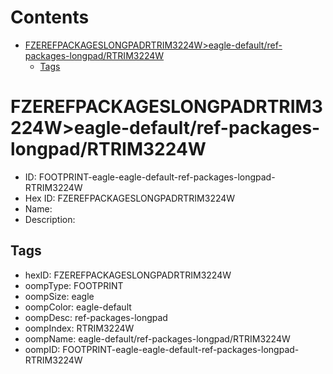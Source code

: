 



Contents
========

* [FZEREFPACKAGESLONGPADRTRIM3224W>eagle-default/ref-packages-longpad/RTRIM3224W](#fzerefpackageslongpadrtrim3224weagle-defaultref-packages-longpadrtrim3224w)
	* [Tags](#tags)

# FZEREFPACKAGESLONGPADRTRIM3224W>eagle-default/ref-packages-longpad/RTRIM3224W

- ID: FOOTPRINT-eagle-eagle-default-ref-packages-longpad-RTRIM3224W
- Hex ID: FZEREFPACKAGESLONGPADRTRIM3224W
- Name: 
- Description: 

## Tags

- hexID: FZEREFPACKAGESLONGPADRTRIM3224W
- oompType: FOOTPRINT
- oompSize: eagle
- oompColor: eagle-default
- oompDesc: ref-packages-longpad
- oompIndex: RTRIM3224W
- oompName: eagle-default/ref-packages-longpad/RTRIM3224W
- oompID: FOOTPRINT-eagle-eagle-default-ref-packages-longpad-RTRIM3224W
